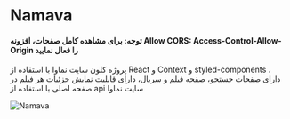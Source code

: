 # Namava

#### توجه: برای مشاهده کامل صفحات، افزونه Allow CORS: Access-Control-Allow-Origin را فعال نمایید

پروژه کلون سایت نماوا با استفاده از React و Context و styled-components ، دارای صفحات جستجو، صفحه فیلم و سریال، دارای قابلیت نمایش جزئیات هر فیلم در صفحه اصلی با استفاده از api سایت نماوا 

![Namava](https://user-images.githubusercontent.com/64223524/172063384-ade24456-e142-4583-b1a7-c29f98761698.png)

